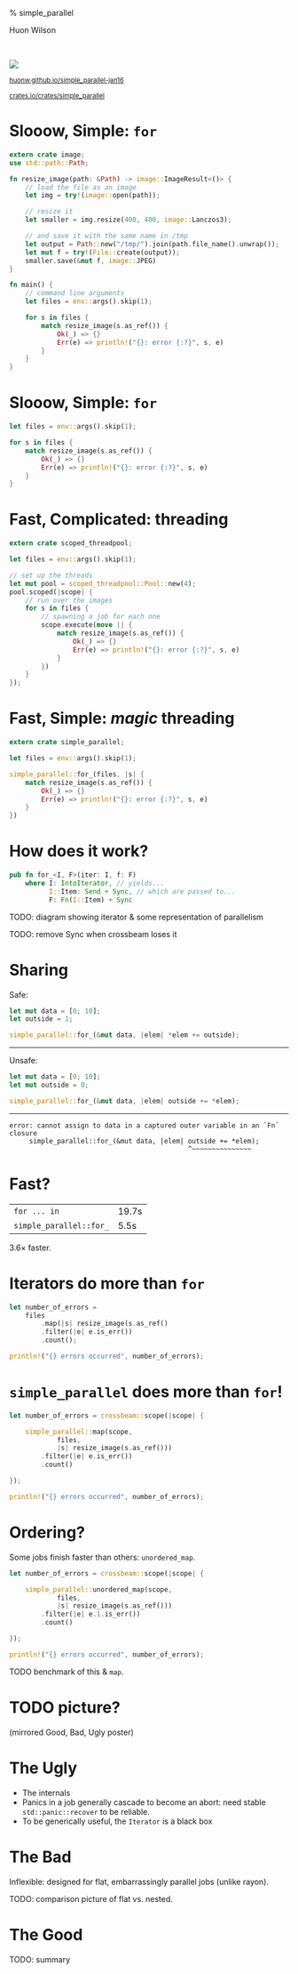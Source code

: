 % simple_parallel

Huon Wilson

<br>

![](parallel.png)

[<small>huonw.github.io/simple_parallel-jan16</small>](http://huonw.github.io/simple_parallel-jan16)

[<small>crates.io/crates/simple_parallel</small>](https://crates.io/crates/simple_parallel)

# Slooow, Simple: `for`

```rust
extern crate image;
use std::path::Path;

fn resize_image(path: &Path) -> image::ImageResult<()> {
    // load the file as an image
    let img = try!(image::open(path));

    // resize it
    let smaller = img.resize(400, 400, image::Lanczos3);

    // and save it with the same name in /tmp
    let output = Path::new("/tmp/").join(path.file_name().unwrap());
    let mut f = try!(File::create(output));
    smaller.save(&mut f, image::JPEG)
}

fn main() {
    // command line arguments
    let files = env::args().skip(1);

    for s in files {
        match resize_image(s.as_ref()) {
            Ok(_) => {}
            Err(e) => println!("{}: error {:?}", s, e)
        }
    }
}
```

# Slooow, Simple: `for`

```rust
let files = env::args().skip(1);

for s in files {
    match resize_image(s.as_ref()) {
        Ok(_) => {}
        Err(e) => println!("{}: error {:?}", s, e)
    }
}
```

# Fast, Complicated: threading

```rust
extern crate scoped_threadpool;

let files = env::args().skip(1);

// set up the threads
let mut pool = scoped_threadpool::Pool::new(4);
pool.scoped(|scope| {
    // run over the images
    for s in files {
        // spawning a job for each one
        scope.execute(move || {
            match resize_image(s.as_ref()) {
                Ok(_) => {}
                Err(e) => println!("{}: error {:?}", s, e)
            }
        })
    }
});
```


# Fast, Simple: *magic* threading

```rust
extern crate simple_parallel;

let files = env::args().skip(1);

simple_parallel::for_(files, |s| {
    match resize_image(s.as_ref()) {
        Ok(_) => {}
        Err(e) => println!("{}: error {:?}", s, e)
    }
})
```

# How does it work?

```rust
pub fn for_<I, F>(iter: I, f: F)
    where I: IntoIterator, // yields...
          I::Item: Send + Sync, // which are passed to...
          F: Fn(I::Item) + Sync
```

TODO: diagram showing iterator & some representation of parallelism

TODO: remove Sync when crossbeam loses it

# Sharing

Safe:

```rust
let mut data = [0; 10];
let outside = 1;

simple_parallel::for_(&mut data, |elem| *elem += outside);
```

<hr class="pause"></hr>

Unsafe:

```rust
let mut data = [0; 10];
let mut outside = 0;

simple_parallel::for_(&mut data, |elem| outside += *elem);
```

<hr class="pause"></hr>

```error
error: cannot assign to data in a captured outer variable in an `Fn` closure
     simple_parallel::for_(&mut data, |elem| outside += *elem);
                                             ^~~~~~~~~~~~~~~~

```

# Fast?

|   |   |
|---|---|
| `for ... in` | 19.7s |
| `simple_parallel::for_` | 5.5s |

3.6&times; faster.

# Iterators do more than `for`

```rust
let number_of_errors =
    files
        .map(|s| resize_image(s.as_ref()
        .filter(|e| e.is_err())
        .count();

println!("{} errors occurred", number_of_errors);
```

# `simple_parallel` does more than `for`!

```rust
let number_of_errors = crossbeam::scope(|scope| {

    simple_parallel::map(scope,
            files,
            |s| resize_image(s.as_ref()))
        .filter(|e| e.is_err())
        .count()

});

println!("{} errors occurred", number_of_errors);
```

# Ordering?

Some jobs finish faster than others: `unordered_map`.

```rust
let number_of_errors = crossbeam::scope(|scope| {

    simple_parallel::unordered_map(scope,
            files,
            |s| resize_image(s.as_ref()))
        .filter(|e| e.1.is_err())
        .count()

});

println!("{} errors occurred", number_of_errors);
```

TODO benchmark of this & `map`.

# TODO picture?

(mirrored Good, Bad, Ugly poster)

# The Ugly

- The internals
- Panics in a job generally cascade to become an abort: need stable
  `std::panic::recover` to be reliable.
- To be generically useful, the `Iterator` is a black box

# The Bad

Inflexible: designed for flat, embarrassingly parallel jobs (unlike rayon).

TODO: comparison picture of flat vs. nested.

# The Good

TODO: summary
